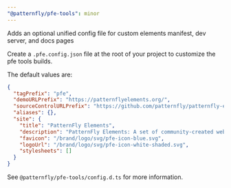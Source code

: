 ```yaml
---
"@patternfly/pfe-tools": minor
---
```


Adds an optional unified config file for custom elements manifest, dev server, and docs pages

Create a `.pfe.config.json` file at the root of your project to customize the pfe tools builds.

The default values are:

```json
{
  "tagPrefix": "pfe",
  "demoURLPrefix": "https://patternflyelements.org/",
  "sourceControlURLPrefix": "https://github.com/patternfly/patternfly-elements/tree/main/",
  "aliases": {},
  "site": {
    "title": "PatternFly Elements",
    "description": "PatternFly Elements: A set of community-created web components based on PatternFly design.",
    "favicon": "/brand/logo/svg/pfe-icon-blue.svg",
    "logoUrl": "/brand/logo/svg/pfe-icon-white-shaded.svg",
    "stylesheets": []
  }
}
```

See `@patternfly/pfe-tools/config.d.ts` for more information.
